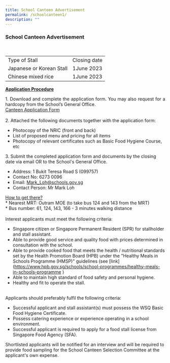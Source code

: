 ```yaml
---
title: School Canteen Advertisement
permalink: /schoolcanteen1/
description: ""
---
```

<h3>School Canteen Advertisement</h3><br>
<table>
	<tbody>		
		<tr>
		<td>Type of Stall
		</td>		
		<td>Closing date
		</td>	
	</tr>
	<tr>
		<td>Japanese or Korean Stall
		</td>	<td>1June 2023
		</td>			
	</tr><tr>
		<td>Chinese mixed rice
			</td><td>1June 2023
		</td>								
	</tr>
	</tbody>
	</table>
<p align="justify">
<strong><u>Application Procedure</u></strong>
</p>
<p align="justify">
1. Download and complete the application form. You may also request for a hardcopy from the School’s General Office.<br>
	<a href="/files/Punitha/2023/application%20for%20canteen%20stall%20in%20existing%20school.pdf" target="_blank" rel="noopener"> Canteen Application Form</a>
	<br>	<br>
2. Attached the following documents together with the application form:
</p><ul>
<li>Photocopy of the NRIC (front and back)</li>
<li>List of proposed menu and pricing for all items</li>
<li>Photocopy of relevant certificates such as Basic Food Hygiene Course, etc</li>
</ul>
3. Submit the completed application form and documents by the closing date via email OR to the School's General Office.
<ul>
<li>	Address: 1 Bukit Teresa Road S (099757)</li>
<li>Contact No: 6273 0096</li>
<li>Email: <a href="Mark_Loh@schools.gov.sg">Mark_Loh@schools.gov.sg</a></li>
<li>Contact Person: Mr Mark Loh</li>
</ul>
<p align="justify"></p>
<p align="justify">
<u>How to get there?</u><br>
* Nearest MRT: Outram MOE (to take bus 124 and 143 from the MRT)<br>
* Bus number: 61, 124, 143, 166 - 3 minutes walking distance<br>
<br>
Interest applicants must meet the following criteria:<br>
</p>
<p align="justify">
</p><ul>
<li>Singapore citizen or Singapore Permanent Resident (SPR) for stallholder and stall assistant.</li>
<li>Able to provide good service and quality food with prices determined in consultation with the school.</li>
<li>	Able to provide cooked food that meets the health / nutritional standards set by the Health Promotion Board (HPB) under the "Healthy Meals in Schools Programme (HMSP)" guidelines (see [link](<a target="_blank" href="https://www.hpb.gov.sg/schools/school-programmes/healthy-meals-in-schools-programme">https://www.hpb.gov.sg/schools/school-programmes/healthy-meals-in-schools-programme</a> 
)
</li>
	<li>Able to maintain high standard of food safety and personal hygiene.</li>
<li>	Healthy and fit to operate the stall.</li>
	</ul>
	<br>
Applicants should preferably fulfil the following criteria:
<ul>
<li>Successful applicant and stall assistant(s) must possess the WSQ Basic Food Hygiene Certificate.</li>
<li>Possess catering experience or experience operating in a school environment.</li>
<li>	Successful applicant is required to apply for a food stall license from Singapore Food Agency (SFA).</li>
</ul>

Shortlisted applicants will be notified for an interview and will be required to provide food sampling for the School Canteen Selection Committee at the applicant's own expense.
<p align="justify"></p>